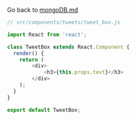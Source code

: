 Go back to [mongoDB.md](../../../../../mongoDB.md)

```js
// src/components/tweets/tweet_box.js

import React from 'react';

class TweetBox extends React.Component {
  render() {
    return (
        <div>
            <h3>{this.props.text}</h3>
        </div>
    );
  }
}

export default TweetBox;
```